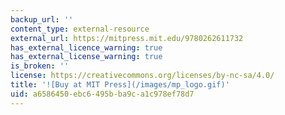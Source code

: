 ```yaml
---
backup_url: ''
content_type: external-resource
external_url: https://mitpress.mit.edu/9780262611732
has_external_licence_warning: true
has_external_license_warning: true
is_broken: ''
license: https://creativecommons.org/licenses/by-nc-sa/4.0/
title: '![Buy at MIT Press](/images/mp_logo.gif)'
uid: a6586450-ebc6-495b-ba9c-a1c978ef78d7
---
```

